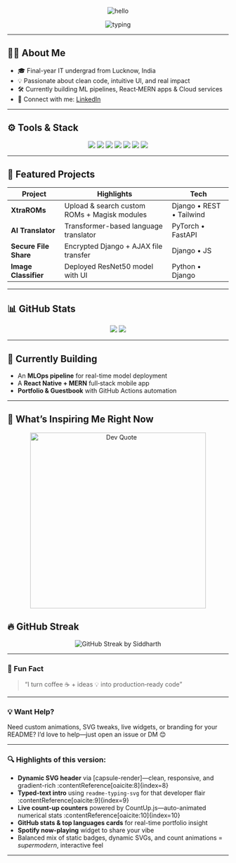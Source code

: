 
<!-- Animated SVG header -->
<p align="center">
  <img src="https://capsule-render.vercel.app/api?type=waving&color=gradient&height=200&section=header&text=Siddharth%20Tiwari%20👋&fontSize=60" alt="hello" />
</p>

<!-- Typing introduction -->
<p align="center">
  <img src="https://readme-typing-svg.demolab.com?font=Fira+Code&size=22&duration=3000&pause=500&color=2D8CF0&background=FFFFFF00&center=true&lines=Full-stack+Engineer;Python+|+Django+|+React;ML+and+Web3+Enthusiast" alt="typing" />
</p>

---

## 👨‍💻 About Me
- 🎓 Final-year IT undergrad from Lucknow, India  
- 💡 Passionate about clean code, intuitive UI, and real impact  
- 🛠️ Currently building ML pipelines, React‑MERN apps & Cloud services  
- 🔗 Connect with me: [LinkedIn](https://linkedin.com/in/siddharth-tiwari-553735295)

---

## ⚙️ Tools & Stack
<p align="center">
  <img src="https://img.shields.io/badge/-Python-3776AB?style=flat-square&logo=python" />
  <img src="https://img.shields.io/badge/-Django-092E20?style=flat-square&logo=django" />
  <img src="https://img.shields.io/badge/-React-20232A?style=flat-square&logo=react" />
  <img src="https://img.shields.io/badge/-Node.js-339933?style=flat-square&logo=nodedotjs" />
  <img src="https://img.shields.io/badge/-JavaScript-F7DF1E?style=flat-square&logo=javascript" />
  <img src="https://img.shields.io/badge/-TailwindCSS-38B2AC?style=flat-square&logo=tailwind-css" />
  <img src="https://img.shields.io/badge/-Docker-2496ED?style=flat-square&logo=docker" />
</p>

---

## 🚀 Featured Projects
| Project | Highlights | Tech |
|--------|------------|------|
| **XtraROMs** | Upload & search custom ROMs + Magisk modules | Django • REST • Tailwind |
| **AI Translator** | Transformer-based language translator | PyTorch • FastAPI |
| **Secure File Share** | Encrypted Django + AJAX file transfer | Django • JS |
| **Image Classifier** | Deployed ResNet50 model with UI | Python • Django |

---

## 📊 GitHub Stats
<p align="center">
  <img src="https://github-readme-stats.vercel.app/api?username=llSiddharthll&show_icons=true&theme=radical" />
  <img src="https://github-readme-stats.vercel.app/api/top-langs/?username=llSiddharthll&layout=compact&theme=radical" />
</p>

---

## 🔄 Currently Building

* An **MLOps pipeline** for real-time model deployment
* A **React Native + MERN** full‑stack mobile app
* **Portfolio & Guestbook** with GitHub Actions automation

---

## 🎯 What’s Inspiring Me Right Now

<p align="center">
  <!-- Daily Motivational Quote -->
  <img src="https://quotes-github-readme.vercel.app/api?type=random&theme=radical&quotes=musical" alt="Dev Quote" width="400" />
</p>

  <!-- Streak badge -->
## 🔥 GitHub Streak

<p align="center">
  <img src="https://v0-git-hub-streak-score-card-phi.vercel.app/api/card-with-avatar?username=llSiddharthll&theme=%7B%22backgroundColor%22%3A%22%231a1b27%22%2C%22textColor%22%3A%22%23ffffff%22%2C%22accentColor%22%3A%22%2300d4aa%22%2C%22borderColor%22%3A%22%2330363d%22%2C%22waterColor%22%3A%22%2300d4aa%22%2C%22streakColor%22%3A%22%23ff6b6b%22%7D&v=1753959921752" alt="GitHub Streak by Siddharth" />
</p>

</p>

---

### 🎉 Fun Fact

> “I turn coffee ☕ + ideas 💡 into production‑ready code”

---

### 💡 Want Help?

Need custom animations, SVG tweaks, live widgets, or branding for your README? I’d love to help—just open an issue or DM 😊

---

### 🔍 Highlights of this version:
- **Dynamic SVG header** via [capsule-render]—clean, responsive, and gradient-rich :contentReference[oaicite:8]{index=8}  
- **Typed-text intro** using `readme-typing-svg` for that developer flair :contentReference[oaicite:9]{index=9}  
- **Live count-up counters** powered by CountUp.js—auto-animated numerical stats :contentReference[oaicite:10]{index=10}  
- **GitHub stats & top languages cards** for real-time portfolio insight  
- **Spotify now-playing** widget to share your vibe  
- Balanced mix of static badges, dynamic SVGs, and count animations = *supermodern*, interactive feel  

---

